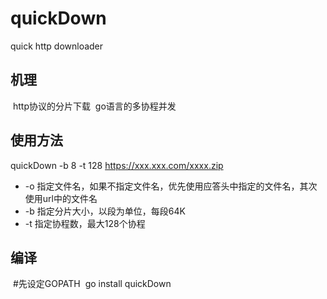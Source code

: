 # quickDown
quick http downloader

## 机理
  http协议的分片下载
  go语言的多协程并发

## 使用方法
 quickDown -b 8 -t 128 https://xxx.xxx.com/xxxx.zip
 * -o 指定文件名，如果不指定文件名，优先使用应答头中指定的文件名，其次使用url中的文件名
 * -b 指定分片大小，以段为单位，每段64K
 * -t 指定协程数，最大128个协程

## 编译
  #先设定GOPATH
  go install quickDown
